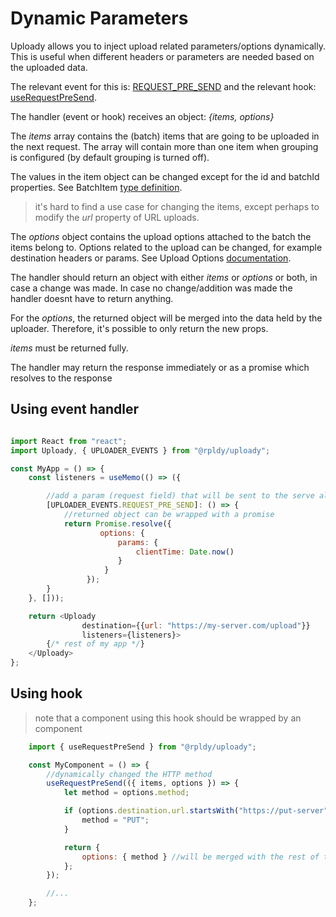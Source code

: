 # Dynamic Parameters

Uploady allows you to inject upload related parameters/options dynamically.
This is useful when different headers or parameters are needed based on the uploaded data.

The relevant event for this is: [REQUEST_PRE_SEND](../packages/uploader#uploader_eventsrequest_pre_send) and the relevant hook: 
[useRequestPreSend](../packages/ui/uploady#userequestpresend-event-hook).

The handler (event or hook) receives an object:  _{items, options}_

The _items_ array contains the (batch) items that are going to be uploaded in the next request.
The array will contain more than one item when grouping is configured (by default grouping is turned off).
 
The values in the item object can be changed except for the id and batchId properties.
See BatchItem [type definition](../packages/shared/src/types.js#67). 

> it's hard to find a use case for changing the items, except perhaps to modify the _url_ property of URL uploads.

The _options_ object contains the upload options attached to the batch the items belong to.
Options related to the upload can be changed, for example destination headers or params.
See Upload Options [documentation](../packages/ui/uploady#props). 

The handler should return an object with either _items_ or _options_ or both,
in case a change was made. In case no change/addition was made the handler doesnt have to return anything.

For the _options_, the returned object will be merged into the data held by the uploader.
Therefore, it's possible to only return the new props.

_items_ must be returned fully.

The handler may return the response immediately or as a promise which resolves to the response


## Using event handler

```javascript

import React from "react";
import Uploady, { UPLOADER_EVENTS } from "@rpldy/uploady";

const MyApp = () => {
    const listeners = useMemo(() => ({

        //add a param (request field) that will be sent to the serve alongside the uploaded file
        [UPLOADER_EVENTS.REQUEST_PRE_SEND]: () => {
            //returned object can be wrapped with a promise
            return Promise.resolve({ 
            	    options: {
                        params: {
                            clientTime: Date.now()
                        }           
                     }
                 }); 
        }
    }, []));

    return <Uploady
                destination={{url: "https://my-server.com/upload"}}
                listeners={listeners}>
        {/* rest of my app */}
    </Uploady>
};
```

## Using hook

> note that a component using this hook should be wrapped by an <Uploady> component

```javascript
    import { useRequestPreSend } from "@rpldy/uploady";

    const MyComponent = () => {
        //dynamically changed the HTTP method
        useRequestPreSend(({ items, options }) => {        	
            let method = options.method;

            if (options.destination.url.startsWith("https://put-server")) {
                method = "PUT";
            }            

            return {
                options: { method } //will be merged with the rest of the options 
            };  
        });

        //...    
    };
``` 